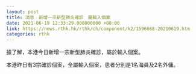 ```yaml
---
layout: post
title: 消息﹕新增一宗新型肺炎確診　屬輸入個案
date: 2021-06-19 12:33:29.000000000 +08:00
link: https://news.rthk.hk/rthk/ch/component/k2/1596668-20210619.htm
categories: rthk
---
```


據了解，本港今日新增一宗新型肺炎確診，屬於輸入個案。

本港昨日有3宗確診個案，全屬輸入個案，患者分別是1名海員及2名外傭。

